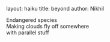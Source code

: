 layout: haiku
title: beyond
author: Nikhil 


Endangered species <br>
Making clouds fly off somewhere <br>
with parallel stuff <br>

